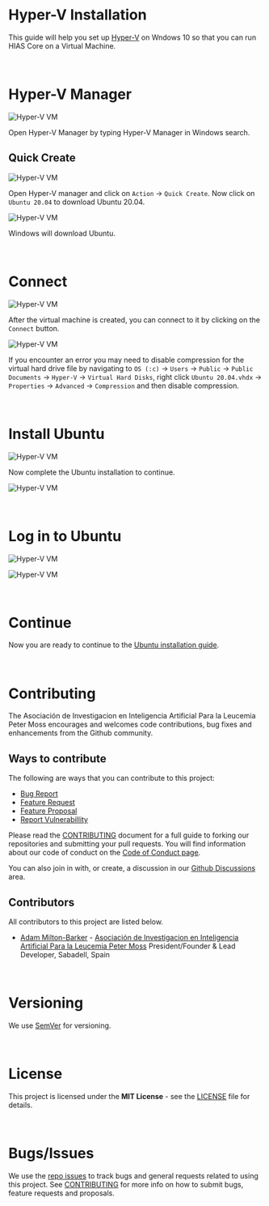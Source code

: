 # Hyper-V Installation

This guide will help you set up [Hyper-V](https://docs.microsoft.com/en-us/virtualization/hyper-v-on-windows/quick-start/enable-hyper-v) on Wndows 10 so that you can run HIAS Core on a Virtual Machine.

&nbsp;

# Hyper-V Manager
![Hyper-V VM](../img/hyper-v.jpg)

Open Hyper-V Manager by typing Hyper-V Manager in Windows search.

## Quick Create
![Hyper-V VM](../img/hyper-v-quick-create.jpg)

Open Hyper-V manager and click on `Action` -> `Quick Create`. Now click on `Ubuntu 20.04` to download Ubuntu 20.04.

![Hyper-V VM](../img/hyper-v-download-ubuntu.jpg)

Windows will download Ubuntu.

&nbsp;

# Connect
![Hyper-V VM](../img/hyper-v-ubuntu-created.jpg)

After the virtual machine is created, you can connect to it by clicking on the `Connect` button.

![Hyper-V VM](../img/hyper-v-connect.jpg)

If you encounter an error you may need to disable compression for the virtual hard drive file by navigating to `OS (:c)` -> `Users` -> `Public` -> `Public Documents` -> `Hyper-V` -> `Virtual Hard Disks`, right click `Ubuntu 20.04.vhdx` -> `Properties` -> `Advanced` -> `Compression` and then disable compression.

&nbsp;

# Install Ubuntu
![Hyper-V VM](../img/hyper-v-install-ubuntu.jpg)

Now complete the Ubuntu installation to continue.

![Hyper-V VM](../img/hyper-v-ubuntu-installation.jpg)

&nbsp;

# Log in to Ubuntu
![Hyper-V VM](../img/hyper-v-ubuntu-login.jpg)

![Hyper-V VM](../img/hyper-v-ubuntu-logged-in.jpg)

&nbsp;

# Continue

Now you are ready to continue to the [Ubuntu installation guide](ubuntu.md).

&nbsp;

# Contributing
The Asociación de Investigacion en Inteligencia Artificial Para la Leucemia Peter Moss encourages and welcomes code contributions, bug fixes and enhancements from the Github community.

## Ways to contribute

The following are ways that you can contribute to this project:

- [Bug Report](https://github.com/aiial/hias-core/issues/new?assignees=&labels=&template=bug_report.md&title=)
- [Feature Request](https://github.com/aiial/hias-core/issues/new?assignees=&labels=&template=feature_request.md&title=)
- [Feature Proposal](https://github.com/aiial/hias-core/issues/new?assignees=&labels=&template=feature-proposal.md&title=)
- [Report Vulnerabillity](https://github.com/aiial/hias-core/issues/new?assignees=&labels=&template=report-a-vulnerability.md&title=)

Please read the [CONTRIBUTING](https://github.com/aiial/hias-core/blob/master/CONTRIBUTING.md "CONTRIBUTING") document for a full guide to forking our repositories and submitting your pull requests. You will find information about our code of conduct on the [Code of Conduct page](https://github.com/aiial/hias-core/blob/master/CODE-OF-CONDUCT.md "Code of Conduct page").

You can also join in with, or create, a discussion in our [Github Discussions](https://github.com/aiial/HIASCDI/discussions) area.

## Contributors

All contributors to this project are listed below.

- [Adam Milton-Barker](https://www.leukemiaairesearch.com/association/volunteers/adam-milton-barker "Adam Milton-Barker") - [Asociación de Investigacion en Inteligencia Artificial Para la Leucemia Peter Moss](https://www.leukemiaresearchassociation.ai "Asociación de Investigacion en Inteligencia Artificial Para la Leucemia Peter Moss") President/Founder & Lead Developer, Sabadell, Spain

&nbsp;

# Versioning
We use [SemVer](https://semver.org/) for versioning.

&nbsp;

# License
This project is licensed under the **MIT License** - see the [LICENSE](https://github.com/aiial/hias-core/blob/master/LICENSE "LICENSE") file for details.

&nbsp;

# Bugs/Issues
We use the [repo issues](https://github.com/aiial/hias-core/issues "repo issues") to track bugs and general requests related to using this project. See [CONTRIBUTING](https://github.com/aiial/hias-core/blob/master/CONTRIBUTING.md "CONTRIBUTING") for more info on how to submit bugs, feature requests and proposals.
